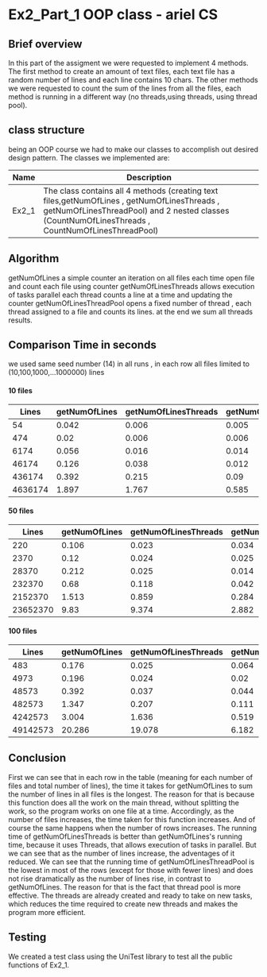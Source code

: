 # Ex2_Part_1 OOP class - ariel CS

## Brief overview
In this part of the assigment we were requested to implement 4 methods.
The first method to create an amount of text files, each text file has a random number of lines and each line contains 10 chars.
The other methods we were requested to count the sum of the lines from all the files, each method is running in a different way (no threads,using threads, using thread pool).
## class structure
being an OOP course we had to make our classes to accomplish out desired design pattern. The classes we implemented are:

| Name                  | Description                                                                                                        |
|-----------------------|--------------------------------------------------------------------------------------------------------------------|
| Ex2_1 | The class contains all 4 methods (creating text files,getNumOfLines , getNumOfLinesThreads , getNumOfLinesThreadPool) and 2 nested classes (CountNumOfLinesThreads , CountNumOfLinesThreadPool) |
## Algorithm
getNumOfLines a simple counter an iteration on all files each time open file and count each file using counter
getNumOfLinesThreads allows execution of tasks parallel each thread counts a line at a time and updating the counter
getNumOfLinesThreadPool opens a fixed number of thread , each thread assigned to a file and counts its lines. at the end we sum all threads results.

## Comparison Time in seconds
we used same seed number (14) in all runs , in each row all files limited to (10,100,1000,...1000000) lines
#### 10 files 
|Lines|getNumOfLines|getNumOfLinesThreads|getNumOfLinesThreadPool|
|---|---|---|---|
|54|0.042|0.006|0.005|
|474|0.02|0.006|0.006|
|6174|0.056|0.016|0.014|
|46174|0.126|0.038|0.012|
|436174|0.392|0.215|0.09|
|4636174|1.897|1.767|0.585|
#### 50 files
|Lines|getNumOfLines|getNumOfLinesThreads|getNumOfLinesThreadPool|
|---|---|---|---|
|220|0.106|0.023|0.034|
|2370|0.12|0.024|0.025|
|28370|0.212|0.025|0.014|
|232370|0.68|0.118|0.042|
|2152370|1.513|0.859|0.284|
|23652370|9.83|9.374|2.882|
#### 100 files
|Lines|getNumOfLines|getNumOfLinesThreads|getNumOfLinesThreadPool|
|---|---|---|---|
|483|0.176|0.025|0.064|
|4973|0.196|0.024|0.02|
|48573|0.392|0.037|0.044|
|482573|1.347|0.207|0.111|
|4242573|3.004|1.636|0.519|
|49142573|20.286|19.078|6.182|

## Conclusion
First we can see that in each row in the table (meaning for each number of files and total number of lines), the time it takes for getNumOfLines to sum the number of lines in all files is the longest. The reason for that is because this function does all the work on the main thread, without splitting the work, so the program works on one file at a time. Accordingly, as the number of files increases, the time taken for this function increases. And of course the same happens when the number of rows increases.
The running time of getNumOfLinesThreads is better than getNumOfLines's running time, because it uses Threads, that allows execution of tasks in parallel. But we can see that as the number of lines increase, the adventages of it reduced.
We can see that the running time of getNumOfLinesThreadPool is the lowest in most of the rows (except for those with fewer lines) and does not rise dramatically as the number of lines rise, in contrast to getNumOfLines. The reason for that is the fact that thread pool is more effective. The threads are already created and ready to take on new tasks, which reduces the time required to create new threads and makes the program more efficient.

## Testing
We created a test class using the UniTest library to test all the public functions of Ex2_1.
